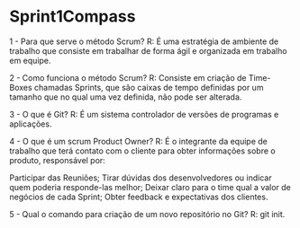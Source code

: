 # Sprint1Compass

1 - Para que serve o método Scrum?
R: É uma estratégia de ambiente de trabalho que consiste em trabalhar de forma ágil e organizada em trabalho em equipe.

2 - Como funciona o método Scrum?
R: Consiste em criação de Time-Boxes chamadas Sprints, que são caixas de tempo definidas por um tamanho que no qual uma vez definida, não pode ser alterada.

3 - O que é Git? 
R: É um sistema controlador de versões de programas e aplicações.

4 - O que é um scrum Product Owner? 
R: É o integrante da equipe de trabalho que terá contato com o cliente para obter informações sobre o produto, responsável por:

Participar das Reuniões;
Tirar dúvidas dos desenvolvedores ou indicar quem poderia responde-las melhor;
Deixar claro para o time qual a valor de negócios de cada Sprint;
Obter feedback e expectativas dos clientes.

5 - Qual o comando para criação de um novo repositório no Git? 
R: git init.